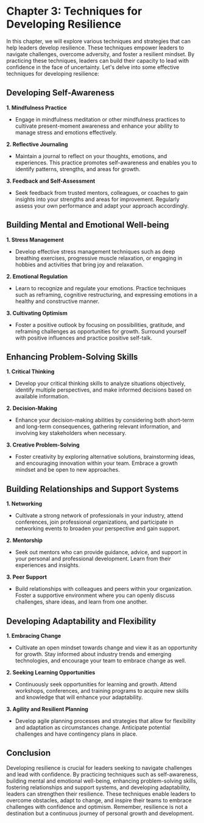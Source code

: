 Chapter 3: Techniques for Developing Resilience
===============================================

In this chapter, we will explore various techniques and strategies that can help leaders develop resilience. These techniques empower leaders to navigate challenges, overcome adversity, and foster a resilient mindset. By practicing these techniques, leaders can build their capacity to lead with confidence in the face of uncertainty. Let's delve into some effective techniques for developing resilience:

Developing Self-Awareness
-------------------------

**1. Mindfulness Practice**

* Engage in mindfulness meditation or other mindfulness practices to cultivate present-moment awareness and enhance your ability to manage stress and emotions effectively.

**2. Reflective Journaling**

* Maintain a journal to reflect on your thoughts, emotions, and experiences. This practice promotes self-awareness and enables you to identify patterns, strengths, and areas for growth.

**3. Feedback and Self-Assessment**

* Seek feedback from trusted mentors, colleagues, or coaches to gain insights into your strengths and areas for improvement. Regularly assess your own performance and adapt your approach accordingly.

Building Mental and Emotional Well-being
----------------------------------------

**1. Stress Management**

* Develop effective stress management techniques such as deep breathing exercises, progressive muscle relaxation, or engaging in hobbies and activities that bring joy and relaxation.

**2. Emotional Regulation**

* Learn to recognize and regulate your emotions. Practice techniques such as reframing, cognitive restructuring, and expressing emotions in a healthy and constructive manner.

**3. Cultivating Optimism**

* Foster a positive outlook by focusing on possibilities, gratitude, and reframing challenges as opportunities for growth. Surround yourself with positive influences and practice positive self-talk.

Enhancing Problem-Solving Skills
--------------------------------

**1. Critical Thinking**

* Develop your critical thinking skills to analyze situations objectively, identify multiple perspectives, and make informed decisions based on available information.

**2. Decision-Making**

* Enhance your decision-making abilities by considering both short-term and long-term consequences, gathering relevant information, and involving key stakeholders when necessary.

**3. Creative Problem-Solving**

* Foster creativity by exploring alternative solutions, brainstorming ideas, and encouraging innovation within your team. Embrace a growth mindset and be open to new approaches.

Building Relationships and Support Systems
------------------------------------------

**1. Networking**

* Cultivate a strong network of professionals in your industry, attend conferences, join professional organizations, and participate in networking events to broaden your perspective and gain support.

**2. Mentorship**

* Seek out mentors who can provide guidance, advice, and support in your personal and professional development. Learn from their experiences and insights.

**3. Peer Support**

* Build relationships with colleagues and peers within your organization. Foster a supportive environment where you can openly discuss challenges, share ideas, and learn from one another.

Developing Adaptability and Flexibility
---------------------------------------

**1. Embracing Change**

* Cultivate an open mindset towards change and view it as an opportunity for growth. Stay informed about industry trends and emerging technologies, and encourage your team to embrace change as well.

**2. Seeking Learning Opportunities**

* Continuously seek opportunities for learning and growth. Attend workshops, conferences, and training programs to acquire new skills and knowledge that will enhance your adaptability.

**3. Agility and Resilient Planning**

* Develop agile planning processes and strategies that allow for flexibility and adaptation as circumstances change. Anticipate potential challenges and have contingency plans in place.

Conclusion
----------

Developing resilience is crucial for leaders seeking to navigate challenges and lead with confidence. By practicing techniques such as self-awareness, building mental and emotional well-being, enhancing problem-solving skills, fostering relationships and support systems, and developing adaptability, leaders can strengthen their resilience. These techniques enable leaders to overcome obstacles, adapt to change, and inspire their teams to embrace challenges with confidence and optimism. Remember, resilience is not a destination but a continuous journey of personal growth and development.
